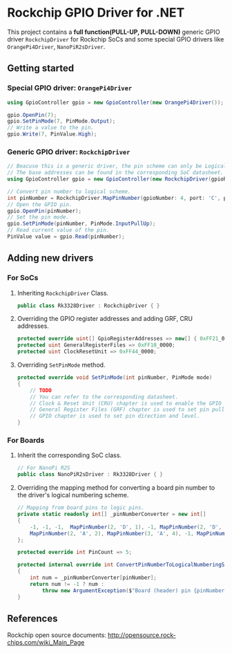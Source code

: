 # Rockchip GPIO Driver for .NET

This project contains a **full function(PULL-UP, PULL-DOWN)** generic GPIO driver `RockchipDriver` for Rockchip SoCs and some special GPIO drivers like `OrangePi4Driver`, `NanoPiR2sDriver`.

## Getting started

### Special GPIO driver: `OrangePi4Driver`

```C#
using GpioController gpio = new GpioController(new OrangePi4Driver());

gpio.OpenPin(7);
gpio.SetPinMode(7, PinMode.Output);
// Write a value to the pin.
gpio.Write(7, PinValue.High);
```

### Generic GPIO driver: `RockchipDriver`

```C#
// Beacuse this is a generic driver, the pin scheme can only be Logical.
// The base addresses can be found in the corresponding SoC datasheet.
using GpioController gpio = new GpioController(new RockchipDriver(gpioRegisterAddresses: new uint[] { 0xFF72_0000, 0xFF73_0000, 0xFF78_0000, 0xFF78_8000, 0xFF79_0000 });

// Convert pin number to logical scheme.
int pinNumber = RockchipDriver.MapPinNumber(gpioNumber: 4, port: 'C', portNumber: 6);
// Open the GPIO pin.
gpio.OpenPin(pinNumber);
// Set the pin mode.
gpio.SetPinMode(pinNumber, PinMode.InputPullUp);
// Read current value of the pin.
PinValue value = gpio.Read(pinNumber);
```

## Adding new drivers

### For SoCs

1. Inheriting `RockchipDriver` Class.

    ```C#
    public class Rk3328Driver : RockchipDriver { }
    ```

2. Overriding the GPIO register addresses and adding GRF, CRU addresses.

    ```C#
    protected override uint[] GpioRegisterAddresses => new[] { 0xFF21_0000, 0xFF22_0000, 0xFF23_0000, 0xFF24_8000 };
    protected uint GeneralRegisterFiles => 0xFF10_0000;
    protected uint ClockResetUnit => 0xFF44_0000;        
    ```

3. Overriding `SetPinMode` method.

    ```C#
    protected override void SetPinMode(int pinNumber, PinMode mode)
    {
        // TODO
        // You can refer to the corresponding datasheet.
        // Clock & Reset Unit (CRU) chapter is used to enable the GPIO function.
        // General Register Files (GRF) chapter is used to set pin pull up/down mode.
        // GPIO chapter is used to set pin direction and level.
    }
    ```

### For Boards

1. Inherit the corresponding SoC class.

    ```C#
    // For NanoPi R2S
    public class NanoPiR2sDriver : Rk3328Driver { }
    ```

2. Overriding the mapping method for converting a board pin number to the driver's logical numbering scheme.

    ```C#
    // Mapping from board pins to logic pins.
    private static readonly int[] _pinNumberConverter = new int[]
    {
        -1, -1, -1,  MapPinNumber(2, 'D', 1), -1, MapPinNumber(2, 'D', 0), -1,
        MapPinNumber(2, 'A', 2), MapPinNumber(3, 'A', 4), -1, MapPinNumber(3, 'A', 6)
    };

    protected override int PinCount => 5;

    protected internal override int ConvertPinNumberToLogicalNumberingScheme(int pinNumber)
    {
        int num = _pinNumberConverter[pinNumber];
        return num != -1 ? num : 
            throw new ArgumentException($"Board (header) pin {pinNumber} is not a GPIO pin on the {GetType().Name} device.", nameof(pinNumber));
    }
    ```

## References

Rockchip open source documents: <http://opensource.rock-chips.com/wiki_Main_Page>

